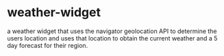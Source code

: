 # weather-widget
a weather widget that uses the navigator geolocation API to determine the users location and uses that location to obtain the current weather and a 5 day forecast for their region.
